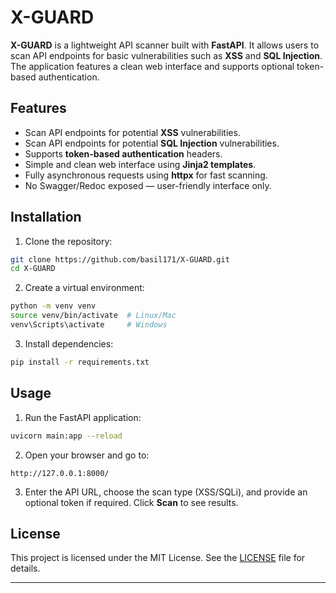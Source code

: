 
# X-GUARD

**X-GUARD** is a lightweight API scanner built with **FastAPI**. It allows users to scan API endpoints for basic vulnerabilities such as **XSS** and **SQL Injection**. The application features a clean web interface and supports optional token-based authentication.

## Features

* Scan API endpoints for potential **XSS** vulnerabilities.
* Scan API endpoints for potential **SQL Injection** vulnerabilities.
* Supports **token-based authentication** headers.
* Simple and clean web interface using **Jinja2 templates**.
* Fully asynchronous requests using **httpx** for fast scanning.
* No Swagger/Redoc exposed — user-friendly interface only.

## Installation

1. Clone the repository:

```bash
git clone https://github.com/basil171/X-GUARD.git
cd X-GUARD
```

2. Create a virtual environment:

```bash
python -m venv venv
source venv/bin/activate  # Linux/Mac
venv\Scripts\activate     # Windows
```

3. Install dependencies:

```bash
pip install -r requirements.txt
```

## Usage

1. Run the FastAPI application:

```bash
uvicorn main:app --reload
```

2. Open your browser and go to:

```
http://127.0.0.1:8000/
```

3. Enter the API URL, choose the scan type (XSS/SQLi), and provide an optional token if required. Click **Scan** to see results.

## License

This project is licensed under the MIT License. See the [LICENSE](LICENSE) file for details.

---


